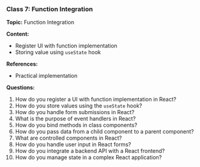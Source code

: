 ### Class 7: Function Integration

**Topic:** Function Integration

**Content:**

- Register UI with function implementation
- Storing value using `useState` hook

**References:**

- Practical implementation

**Questions:**

1. How do you register a UI with function implementation in React?
2. How do you store values using the `useState` hook?
3. How do you handle form submissions in React?
4. What is the purpose of event handlers in React?
5. How do you bind methods in class components?
6. How do you pass data from a child component to a parent component?
7. What are controlled components in React?
8. How do you handle user input in React forms?
9. How do you integrate a backend API with a React frontend?
10. How do you manage state in a complex React application?
